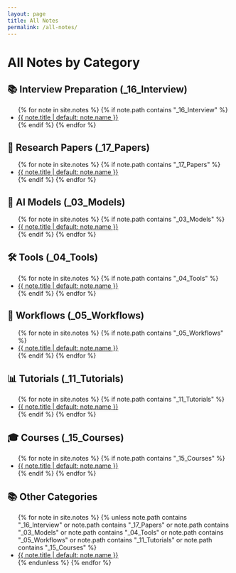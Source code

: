 ```yaml
---
layout: page
title: All Notes
permalink: /all-notes/
---
```


# All Notes by Category

## 📚 Interview Preparation (_16_Interview)
<ul>
  {% for note in site.notes %}
    {% if note.path contains "_16_Interview" %}
      <li><a class="internal-link" href="{{ site.baseurl }}{{ note.url }}">{{ note.title | default: note.name }}</a></li>
    {% endif %}
  {% endfor %}
</ul>

## 📄 Research Papers (_17_Papers)
<ul>
  {% for note in site.notes %}
    {% if note.path contains "_17_Papers" %}
      <li><a class="internal-link" href="{{ site.baseurl }}{{ note.url }}">{{ note.title | default: note.name }}</a></li>
    {% endif %}
  {% endfor %}
</ul>

## 🤖 AI Models (_03_Models)
<ul>
  {% for note in site.notes %}
    {% if note.path contains "_03_Models" %}
      <li><a class="internal-link" href="{{ site.baseurl }}{{ note.url }}">{{ note.title | default: note.name }}</a></li>
    {% endif %}
  {% endfor %}
</ul>

## 🛠️ Tools (_04_Tools)
<ul>
  {% for note in site.notes %}
    {% if note.path contains "_04_Tools" %}
      <li><a class="internal-link" href="{{ site.baseurl }}{{ note.url }}">{{ note.title | default: note.name }}</a></li>
    {% endif %}
  {% endfor %}
</ul>

## 🔄 Workflows (_05_Workflows)
<ul>
  {% for note in site.notes %}
    {% if note.path contains "_05_Workflows" %}
      <li><a class="internal-link" href="{{ site.baseurl }}{{ note.url }}">{{ note.title | default: note.name }}</a></li>
    {% endif %}
  {% endfor %}
</ul>

## 📊 Tutorials (_11_Tutorials)
<ul>
  {% for note in site.notes %}
    {% if note.path contains "_11_Tutorials" %}
      <li><a class="internal-link" href="{{ site.baseurl }}{{ note.url }}">{{ note.title | default: note.name }}</a></li>
    {% endif %}
  {% endfor %}
</ul>

## 🎓 Courses (_15_Courses)
<ul>
  {% for note in site.notes %}
    {% if note.path contains "_15_Courses" %}
      <li><a class="internal-link" href="{{ site.baseurl }}{{ note.url }}">{{ note.title | default: note.name }}</a></li>
    {% endif %}
  {% endfor %}
</ul>

## 📚 Other Categories
<ul>
  {% for note in site.notes %}
    {% unless note.path contains "_16_Interview" or note.path contains "_17_Papers" or note.path contains "_03_Models" or note.path contains "_04_Tools" or note.path contains "_05_Workflows" or note.path contains "_11_Tutorials" or note.path contains "_15_Courses" %}
      <li><a class="internal-link" href="{{ site.baseurl }}{{ note.url }}">{{ note.title | default: note.name }}</a></li>
    {% endunless %}
  {% endfor %}
</ul>
